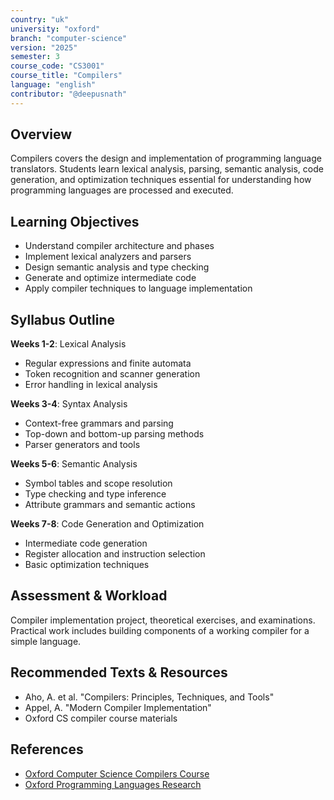 ```yaml
---
country: "uk"
university: "oxford"
branch: "computer-science"
version: "2025"
semester: 3
course_code: "CS3001"
course_title: "Compilers"
language: "english"
contributor: "@deepusnath"
---
```


## Overview

Compilers covers the design and implementation of programming language translators. Students learn lexical analysis, parsing, semantic analysis, code generation, and optimization techniques essential for understanding how programming languages are processed and executed.

## Learning Objectives

- Understand compiler architecture and phases
- Implement lexical analyzers and parsers
- Design semantic analysis and type checking
- Generate and optimize intermediate code
- Apply compiler techniques to language implementation

## Syllabus Outline

**Weeks 1-2**: Lexical Analysis
- Regular expressions and finite automata
- Token recognition and scanner generation
- Error handling in lexical analysis

**Weeks 3-4**: Syntax Analysis
- Context-free grammars and parsing
- Top-down and bottom-up parsing methods
- Parser generators and tools

**Weeks 5-6**: Semantic Analysis
- Symbol tables and scope resolution
- Type checking and type inference
- Attribute grammars and semantic actions

**Weeks 7-8**: Code Generation and Optimization
- Intermediate code generation
- Register allocation and instruction selection
- Basic optimization techniques

## Assessment & Workload

Compiler implementation project, theoretical exercises, and examinations. Practical work includes building components of a working compiler for a simple language.

## Recommended Texts & Resources

- Aho, A. et al. "Compilers: Principles, Techniques, and Tools"
- Appel, A. "Modern Compiler Implementation"
- Oxford CS compiler course materials

## References

- [Oxford Computer Science Compilers Course](https://www.cs.ox.ac.uk/teaching/courses/)
- [Oxford Programming Languages Research](https://www.cs.ox.ac.uk/research/proglang/)
